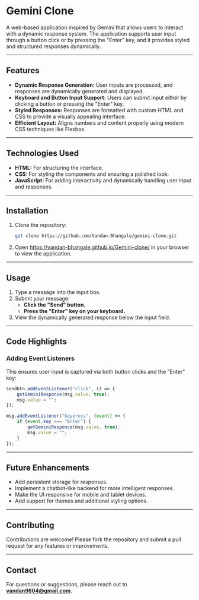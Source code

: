 # Gemini Clone

A web-based application inspired by Gemini that allows users to interact with a dynamic response system. The application supports user input through a button click or by pressing the "Enter" key, and it provides styled and structured responses dynamically.

---

## Features

- **Dynamic Response Generation:** User inputs are processed, and responses are dynamically generated and displayed.
- **Keyboard and Button Input Support:** Users can submit input either by clicking a button or pressing the "Enter" key.
- **Styled Responses:** Responses are formatted with custom HTML and CSS to provide a visually appealing interface.
- **Efficient Layout:** Aligns numbers and content properly using modern CSS techniques like Flexbox.

---

## Technologies Used

- **HTML:** For structuring the interface.
- **CSS:** For styling the components and ensuring a polished look.
- **JavaScript:** For adding interactivity and dynamically handling user input and responses.

---

## Installation

1. Clone the repository:
   ```bash
   git clone https://github.com/Vandan-Bhangale/gemini-clone.git
   ```
2. Open https://vandan-bhangale.github.io/Gemini-clone/ in your browser to view the application.

---

## Usage

1. Type a message into the input box.
2. Submit your message:
   - **Click the "Send" button.**
   - **Press the "Enter" key on your keyboard.**
3. View the dynamically generated response below the input field.

---

## Code Highlights

### Adding Event Listeners

This ensures user input is captured via both button clicks and the "Enter" key:

```javascript
sendbtn.addEventListener("click", () => {
    getGeminiResponce(msg.value, true);
    msg.value = "";
});

msg.addEventListener("keypress", (event) => {
    if (event.key === "Enter") {
        getGeminiResponce(msg.value, true);
        msg.value = "";
    }
});
```
---

## Future Enhancements

- Add persistent storage for responses.
- Implement a chatbot-like backend for more intelligent responses.
- Make the UI responsive for mobile and tablet devices.
- Add support for themes and additional styling options.

---

## Contributing

Contributions are welcome! Please fork the repository and submit a pull request for any features or improvements.

---

## Contact

For questions or suggestions, please reach out to [**vandan9804@gmail.com**](mailto\:your-email@example.com).


